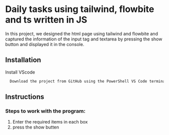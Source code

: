 
# Daily tasks using tailwind, flowbite  and ts written in JS

In this project, we designed the html page using tailwind and flowbite and captured the information of the input tag and textarea by pressing the show button and displayed it in the console.
## Installation

Install VScode

```bash
  Download the project from GitHub using the PowerShell VS Code terminal

```

## Instructions

### Steps to work with the program:
1. Enter the required items in each box
2. press the show butten